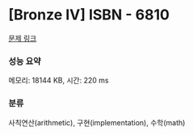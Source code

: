 # [Bronze IV] ISBN - 6810 

[문제 링크](https://www.acmicpc.net/problem/6810) 

### 성능 요약

메모리: 18144 KB, 시간: 220 ms

### 분류

사칙연산(arithmetic), 구현(implementation), 수학(math)

